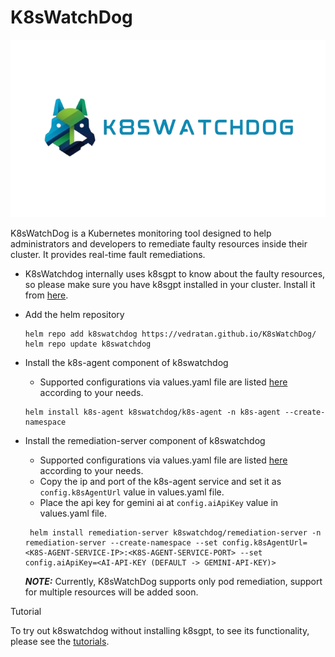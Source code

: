 # K8sWatchDog

<a>![logo](image/k8swatchdog.png)</a>


K8sWatchDog is a Kubernetes monitoring tool designed to help administrators and developers to remediate faulty resources inside their cluster. It provides real-time fault remediations.

- K8sWatchdog internally uses k8sgpt to know about the faulty resources, so please make sure you have k8sgpt installed in your cluster. Install it from [here](https://github.com/k8sgpt-ai/k8sgpt-operator).

- Add the helm repository
  ```console
  helm repo add k8swatchdog https://vedratan.github.io/K8sWatchDog/
  helm repo update k8swatchdog
  ```

- Install the k8s-agent component of k8swatchdog
  - Supported configurations via values.yaml file are listed [here](./charts/k8s-agent/README.md)  according to your needs.
  ```console
  helm install k8s-agent k8swatchdog/k8s-agent -n k8s-agent --create-namespace
  ```
- Install the remediation-server component of k8swatchdog
  - Supported configurations via values.yaml file are listed [here](./charts/remediation-server/README.md)  according to your needs.
  - Copy the ip and port of the k8s-agent service and set it as `config.k8sAgentUrl` value in values.yaml file.
  - Place the api key for gemini ai at `config.aiApiKey` value in values.yaml file.
  ```console
   helm install remediation-server k8swatchdog/remediation-server -n remediation-server --create-namespace --set config.k8sAgentUrl=<K8S-AGENT-SERVICE-IP>:<K8S-AGENT-SERVICE-PORT> --set config.aiApiKey=<AI-API-KEY (DEFAULT -> GEMINI-API-KEY)>
  ```
  

  **_NOTE:_** Currently, K8sWatchDog supports only pod remediation, support for multiple resources will be added soon.

Tutorial

To try out k8swatchdog without installing k8sgpt, to see its functionality, please see the [tutorials](./tutorial.md).
